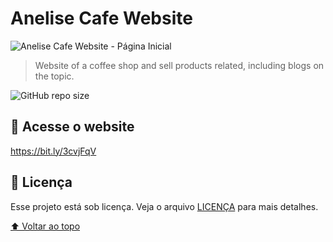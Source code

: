# Anelise Cafe Website



<img src="./assets/anelise-café-website-folder.png" alt="Anelise Cafe Website - Página Inicial">

> Website of a coffee shop and sell products related, including blogs on the topic.

![GitHub repo size](https://img.shields.io/github/repo-size/SergioLuisCardoso/README-template?style=for-the-badge)

## 🔗 Acesse o website
https://bit.ly/3cvjFqV

## 📝 Licença

Esse projeto está sob licença. Veja o arquivo [LICENÇA](LICENSE.md) para mais detalhes.

[⬆ Voltar ao topo](#anelise-cafe-website)<br>


